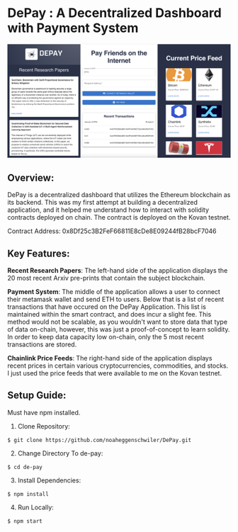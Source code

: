 # DePay : A Decentralized Dashboard with Payment System
![Overview of DePay](https://github.com/noaheggenschwiler/DePay/blob/development/images/Screen%20Shot%202022-07-07%20at%2011.13.24%20AM.png)

## Overview:
DePay is a decentralized dashboard that utilizes the Ethereum blockchain as its backend. This was my first attempt at building a decentralized application, and it helped me understand how to interact with solidity contracts deployed on chain. The contract is deployed on the Kovan testnet. 

Contract Address: 0x8Df25c3B2FeF66811E8cDe8E09244fB28bcF7046

## Key Features:
**Recent Research Papers**: The left-hand side of the application displays the 20 most recent Arxiv pre-prints that contain the subject blockchain.

**Payment System**: The middle of the application allows a user to connect their metamask wallet and send ETH to users. Below that is a list of recent transactions that have occured on the DePay Application. This list is maintained within the smart contract, and does incur a slight fee. This method would not be scalable, as you wouldn't want to store data that type of data on-chain, however, this was just a proof-of-concept to learn solidity. In order to keep data capacity low on-chain, only the 5 most recent transactions are stored.

**Chainlink Price Feeds**: The right-hand side of the application displays recent prices in certain various cryptocurrencies, commodities, and stocks. I just used the price feeds that were available to me on the Kovan testnet.

## Setup Guide:
Must have npm installed.

1. Clone Repository: <br>
```
$ git clone https://github.com/noaheggenschwiler/DePay.git
```

2. Change Directory To de-pay: <br>
```
$ cd de-pay
```

3. Install Dependencies: <br>
```
$ npm install
```

4. Run Locally: <br>
```
$ npm start
```

